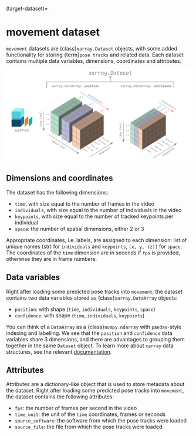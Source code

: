 (target-dataset)=
# movement dataset

`movement` datasets are {class}`xarray.Dataset` objects, with some
added functionality for storing {term}`pose tracks` and related data.
Each dataset contains multiple data variables, dimensions, coordinates and
attributes.

![](../_static/dataset_structure.png)

## Dimensions and coordinates
The dataset has the following dimensions:
- `time`, with size equal to the number of frames in the video
- `individuals`, with size equal to the number of individuals in the video
- `keypoints`, with size equal to the number of tracked keypoints per individual
- `space`: the number of spatial dimensions, either 2 or 3

Appropriate coordinates, i.e. labels, are assigned to each dimension:
list of unique names (str) for `individuals` and `keypoints`,
`[x, y, (z)]` for `space`. The coordinates of the `time` dimension are
in seconds if `fps` is provided, otherwise they are in frame numbers.

## Data variables

Right after loading some predicted pose tracks into `movement`, the dataset
contains two data variables stored as {class}`xarray.DataArray` objects:
- `position`: with shape (`time`, `individuals`, `keypoints`, `space`)
- `confidence`: with shape (`time`, `individuals`, `keypoints`)

You can think of a `DataArray` as a {class}`numpy.ndarray` with `pandas`-style
indexing and labelling. We see that the `position` and `confidence` data
variables share 3 dimensions, and there are advantages to grouping them
together in the same `Dataset` object. To learn more about `xarray` data
structures, see the relevant
[documentation](xarray:user-guide/data-structures.html).

## Attributes

Attributes are a dictionary-like object that is used to store metadata
about the dataset. Right after loading some predicted pose tracks into
`movement`, the dataset contains the following attributes:
- `fps`: the number of frames per second in the video
- `time_unit`: the unit of the `time` coordinates, frames or seconds
- `source_software`: the software from which the pose tracks were loaded
- `source_file`: the file from which the pose tracks were loaded
